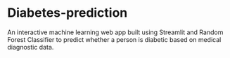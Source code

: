 # Diabetes-prediction
An interactive machine learning web app built using Streamlit and Random Forest Classifier to predict whether a person is diabetic based on medical diagnostic data.
